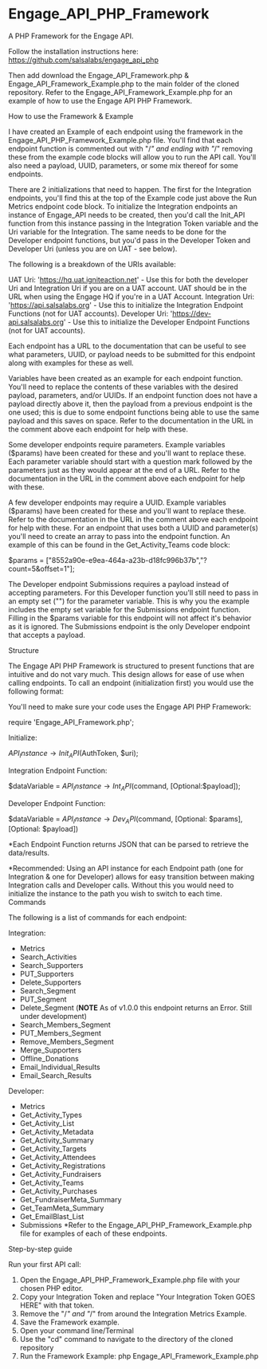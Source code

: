 # Engage_API_PHP_Framework
A PHP Framework for the Engage API.

Follow the installation instructions here:
  https://github.com/salsalabs/engage_api_php

Then add download the Engage_API_Framework.php & Engage_API_Framework_Example.php to the main folder of the cloned repository.
Refer to the Engage_API_Framework_Example.php for an example of how to use the Engage API PHP Framework.

How to use the Framework & Example

  I have created an Example of each endpoint using the framework in the Engage_API_PHP_Framework_Example.php file. You'll find that each endpoint function is commented out with "/*" and ending with "*/" removing these from the example code blocks will allow you to run the API call. You'll also need a payload, UUID, parameters, or some mix thereof for some endpoints.

  There are 2 initializations that need to happen. The first for the Integration endpoints, you'll find this at the top of the Example code just above the Run Metrics endpoint code block. To initialize the Integration endpoints an instance of Engage_API needs to be created, then you'd call the Init_API function from this instance passing in the Integration Token variable and the Uri variable for the Integration. The same needs to be done for the Developer endpoint functions, but you'd pass in the Developer Token and Developer Uri (unless you are on UAT - see below).

The following is a breakdown of the URIs available:

  UAT Uri: 'https://hq.uat.igniteaction.net' - Use this for both the developer Uri and Integration Uri if you are on a UAT account. UAT should be in the URL when using the Engage HQ if you're in a UAT Account.
  Integration Uri: 'https://api.salsalabs.org' - Use this to initialize the Integration Endpoint Functions (not for UAT accounts).
  Developer Uri: 'https://dev-api.salsalabs.org' - Use this to initialize the Developer Endpoint Functions (not for UAT accounts).

Each endpoint has a URL to the documentation that can be useful to see what parameters, UUID, or payload needs to be submitted for this endpoint along with examples for these as well.

Variables have been created as an example for each endpoint function. You'll need to replace the contents of these variables with the desired payload, parameters, and/or UUIDs. If an endpoint function does not have a payload directly above it, then the payload from a previous endpoint is the one used; this is due to some endpoint functions being able to use the same payload and this saves on space. Refer to the documentation in the URL in the comment above each endpoint for help with these.

Some developer endpoints require parameters. Example variables ($params) have been created for these and you'll want to replace these. Each parameter variable should start with a question mark followed by the parameters just as they would appear at the end of a URL. Refer to the documentation in the URL in the comment above each endpoint for help with these.

A few developer endpoints may require a UUID. Example variables ($params) have been created for these and you'll want to replace these. Refer to the documentation in the URL in the comment above each endpoint for help with these. For an endpoint that uses both a UUID and parameter(s) you'll need to create an array to pass into the endpoint function. An example of this can be found in the Get_Activity_Teams code block:

  $params = ["8552a90e-e9ea-464a-a23b-d18fc996b37b","?count=5&offset=1"];

The Developer endpoint Submissions requires a payload instead of accepting parameters. For this Developer function you'll still need to pass in an empty set ("") for the parameter variable. This is why you the example includes the empty set variable for the Submissions endpoint function. Filling in the $params variable for this endpoint will not affect it's behavior as it is ignored. The Submissions endpoint is the only Developer endpoint that accepts a payload.

Structure

The Engage API PHP Framework is structured to present functions that are intuitive and do not vary much. This design allows for ease of use when calling endpoints. To call an endpoint (initialization first) you would use the following format:

You'll need to make sure your code uses the Engage API PHP Framework:

   require 'Engage_API_Framework.php';

Initialize:

   $API_Instance→Init_API($AuthToken, $uri);

Integration Endpoint Function:

   $dataVariable = $API_Instance→Int_API($command, [Optional:$payload]);

Developer Endpoint Function:

   $dataVariable = $API_Instance→Dev_API($command, [Optional: $params], [Optional: $payload])

*Each Endpoint Function returns JSON that can be parsed to retrieve the data/results.

*Recommended:
  Using an API instance for each Endpoint path (one for Integration & one for Developer) allows for easy transition between making Integration calls and Developer calls. Without this you would need to initialize the instance to the path you wish to switch to each time.
Commands

The following is a list of commands for each endpoint:

Integration:
   - Metrics
   - Search_Activities
   - Search_Supporters
   - PUT_Supporters
   - Delete_Supporters
   - Search_Segment
   - PUT_Segment
   - Delete_Segment (**NOTE** As of v1.0.0 this endpoint returns an Error. Still under development)
   - Search_Members_Segment
   - PUT_Members_Segment
   - Remove_Members_Segment
   - Merge_Supporters
   - Offline_Donations
   - Email_Individual_Results
   - Email_Search_Results
   
Developer:
   - Metrics
   - Get_Activity_Types
   - Get_Activity_List
   - Get_Activity_Metadata
   - Get_Activity_Summary
   - Get_Activity_Targets
   - Get_Activity_Attendees
   - Get_Activity_Registrations
   - Get_Activity_Fundraisers
   - Get_Activity_Teams
   - Get_Activity_Purchases
   - Get_FundraiserMeta_Summary
   - Get_TeamMeta_Summary
   - Get_EmailBlast_List
   - Submissions
*Refer to the Engage_API_PHP_Framework_Example.php file for examples of each of these endpoints.

Step-by-step guide

Run your first API call:

   1. Open the Engage_API_PHP_Framework_Example.php file with your chosen PHP editor.
   2. Copy your Integration Token and replace "Your Integration Token GOES HERE" with that token.
   3. Remove the "/*" and "*/" from around the Integration Metrics Example.
   4. Save the Framework example.
   5. Open your command line/Terminal
   6. Use the "cd" command to navigate to the directory of the cloned repository
   7. Run the Framework Example:
         php Engage_API_Framework_Example.php
